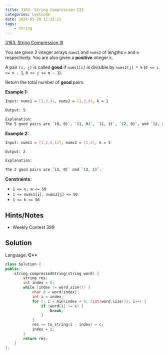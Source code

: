 ```yaml
---
title: 3163. String Compression III
categories: Leetcode
date: 2024-05-29 11:31:21
tags:
    - String
---
```


[3163. String Compression III](https://leetcode.com/problems/string-compression-iii/description/)

You are given 2 integer arrays `nums1` and `nums2` of lengths `n` and `m` respectively. You are also given a **positive**  integer `k`.

A pair `(i, j)` is called **good**  if `nums1[i]` is divisible by `nums2[j] * k` (`0 <= i <= n - 1`, `0 <= j <= m - 1`).

Return the total number of **good**  pairs.

**Example 1:**

```bash
Input: nums1 = [1,3,4], nums2 = [1,3,4], k = 1

Output: 5

Explanation:
The 5 good pairs are `(0, 0)`, `(1, 0)`, `(1, 1)`, `(2, 0)`, and `(2, 2)`.
```

**Example 2:**

```bash
Input: nums1 = [1,2,4,12], nums2 = [2,4], k = 3

Output: 2

Explanation:

The 2 good pairs are `(3, 0)` and `(3, 1)`.
```

**Constraints:**

- `1 <= n, m <= 50`
- `1 <= nums1[i], nums2[j] <= 50`
- `1 <= k <= 50`

## Hints/Notes

- Weekly Contest 399

## Solution

Language: **C++**

```C++
class Solution {
public:
    string compressedString(string word) {
        string res;
        int index = 0;
        while (index != word.size()) {
            char c = word[index];
            int i = index;
            for (; i < min(index + 9, (int)word.size()); i++) {
                if (word[i] != c) {
                    break;
                }
            }
            res += to_string(i - index) + c;
            index = i;
        }
        return res;
    }
};
```
